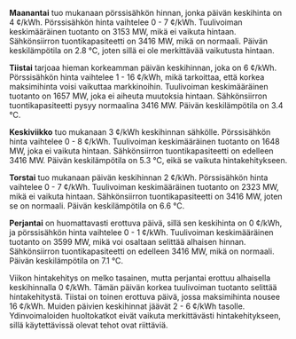 **Maanantai** tuo mukanaan pörssisähkön hinnan, jonka päivän keskihinta on 4 ¢/kWh. Pörssisähkön hinta vaihtelee 0 - 7 ¢/kWh. Tuulivoiman keskimääräinen tuotanto on 3153 MW, mikä ei vaikuta hintaan. Sähkönsiirron tuontikapasiteetti on 3416 MW, mikä on normaali. Päivän keskilämpötila on 2.8 °C, joten sillä ei ole merkittävää vaikutusta hintaan.

**Tiistai** tarjoaa hieman korkeamman päivän keskihinnan, joka on 6 ¢/kWh. Pörssisähkön hinta vaihtelee 1 - 16 ¢/kWh, mikä tarkoittaa, että korkea maksimihinta voisi vaikuttaa markkinoihin. Tuulivoiman keskimääräinen tuotanto on 1657 MW, joka ei aiheuta muutoksia hintaan. Sähkönsiirron tuontikapasiteetti pysyy normaalina 3416 MW. Päivän keskilämpötila on 3.4 °C.

**Keskiviikko** tuo mukanaan 3 ¢/kWh keskihinnan sähkölle. Pörssisähkön hinta vaihtelee 0 - 8 ¢/kWh. Tuulivoiman keskimääräinen tuotanto on 1648 MW, joka ei vaikuta hintaan. Sähkönsiirron tuontikapasiteetti on edelleen 3416 MW. Päivän keskilämpötila on 5.3 °C, eikä se vaikuta hintakehitykseen.

**Torstai** tuo mukanaan päivän keskihinnan 2 ¢/kWh. Pörssisähkön hinta vaihtelee 0 - 7 ¢/kWh. Tuulivoiman keskimääräinen tuotanto on 2323 MW, mikä ei vaikuta hintaan. Sähkönsiirron tuontikapasiteetti on 3416 MW, joten se on normaali. Päivän keskilämpötila on 6.6 °C.

**Perjantai** on huomattavasti erottuva päivä, sillä sen keskihinta on 0 ¢/kWh, ja pörssisähkön hinta vaihtelee 0 - 1 ¢/kWh. Tuulivoiman keskimääräinen tuotanto on 3599 MW, mikä voi osaltaan selittää alhaisen hinnan. Sähkönsiirron tuontikapasiteetti on edelleen 3416 MW, mikä on normaali. Päivän keskilämpötila on 7.1 °C.

Viikon hintakehitys on melko tasainen, mutta perjantai erottuu alhaisella keskihinnalla 0 ¢/kWh. Tämän päivän korkea tuulivoiman tuotanto selittää hintakehitystä. Tiistai on toinen erottuva päivä, jossa maksimihinta nousee 16 ¢/kWh. Muiden päivien keskihinnat jäävät 2 - 6 ¢/kWh tasolle. Ydinvoimaloiden huoltokatkot eivät vaikuta merkittävästi hintakehitykseen, sillä käytettävissä olevat tehot ovat riittäviä.